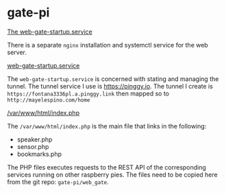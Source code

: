 # gate-pi

<u>The web-gate-startup.service</u>

There is a separate ```nginx``` installation and systemctl service for the web server.

<u>web-gate-startup.service</u>

The ```web-gate-startup.service``` is concerned with stating and managing the tunnel. The tunnel service I use is <a href="https://pinggy.io">https://pinggy.io</a>. The tunnel I create is ```https://fontana3336pl.a.pinggy.link```  then mapped so to ```http://mayelespino.com/home```


<u>/var/www/html/index.php</u>

The ```/var/www/html/index.php``` is the main file that links in the following:

- speaker.php
- sensor.php
- bookmarks.php

The PHP files executes requests to the REST API of the corresponding services running on other raspberry pies. The files need to be copied here from the git repo: ```gate-pi/web_gate```.
